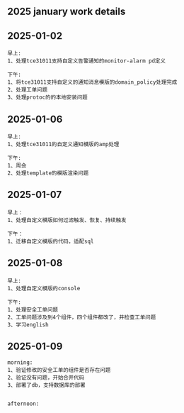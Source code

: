 ## 2025 january work details

## 2025-01-02
```text
早上:
1、处理tce31011支持自定义告警通知的monitor-alarm pd定义

下午:
1、将tce31011支持自定义的通知消息模版的domain_policy处理完成
2、处理工单问题
3、处理protoc的的本地安装问题
```

## 2025-01-06
```text
早上:
1、处理tce31011的自定义通知模版的amp处理

下午:
1、周会
2、处理template的模版渲染问题
```

## 2025-01-07
```text
早上：
1、处理自定义模版如何过滤触发、恢复、持续触发

下午：
1、迁移自定义模版的代码，适配sql
```

## 2025-01-08
```text
早上:
1、处理自定义模版的console

下午:
1、处理安全工单问题
2、工单问题涉及到4个组件，四个组件都改了，并检查工单问题
3、学习english
```

## 2025-01-09
```text
morning:
1、验证修改的安全工单的组件是否存在问题
2、验证没有问题，开始合并代码
3、部署了db，支持数据库的部署


afternoon:
```